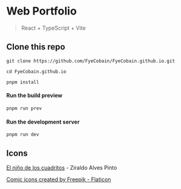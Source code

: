 # Web Portfolio
> React + TypeScript + Vite

## Clone this repo
```console
git clone https://github.com/FyeCobain/FyeCobain.github.io.git
```
```console
cd FyeCobain.github.io
```
```console
pnpm install
```
#### Run the build preview
```console
pnpm run prev
```
#### Run the development server
```console
pnpm run dev
```

## Icons
[El niño de los cuadritos](http://colegios.pereiraeduca.gov.co/instituciones/galeriadigital/Espanol/_Literatura/Doc_web/Libreria%20infantil1/sites/rincon/trabajos_ilce/ninocd/ninop.html) - Ziraldo Alves Pinto

<a href="https://www.flaticon.com/free-icons/comic" title="comic icons">Comic icons created by Freepik - Flaticon</a>
